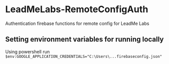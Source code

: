 # LeadMeLabs-RemoteConfigAuth
Authentication firebase functions for remote config for LeadMe Labs

## Setting environment variables for running locally
Using powershell run `$env:GOOGLE_APPLICATION_CREDENTIALS="C:\Users\...firebaseconfig.json"`
